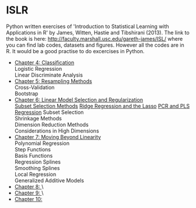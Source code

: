 # ISLR
Python written exercises of 'Introduction to Statistical Learning with Applications in R' by James, Witten, Hastie and Tibshirani (2013). The link to the book is here:
http://faculty.marshall.usc.edu/gareth-james/ISL/
where you can find lab codes, datasets and figures. However all the codes are in R. It would be a good practise to do excercises in Python.

* [Chapter 4: Classification](https://github.com/Rtavakol/ISLR/blob/master/Notebooks/Chapter%203/Boston_dataset.ipynb)\
  Logistic Regression\
  Linear Discriminate Analysis
* [Chapter 5: Resampling Methods](https://github.com/Rtavakol/ISLR/blob/master/Notebooks/Chapter%205/Cross_Validation_Bootstrap.ipynb)\
  Cross-Validation\
  Bootstrap
* [Chapter 6: Linear Model Selection and Regularization]()\
  [Subset Selection Methods]()
  [Ridge Regression and the Lasso]()
  [PCR and PLS Regression]()
  Subset Selection\
  Shrinkage Methods\
  Dimension Reduction Methods\
  Considerations in High Dimensions
* [Chapter 7: Moving Beyond Linearity]()\
  Polynomial Regression\
  Step Functions\
  Basis Functions\
  Regression Splines\
  Smoothing Splines\
  Local Regression\
  Generalized Additive Models
* [Chapter 8: ]()\
* [Chapter 9: ]()\
* [Chapter 10: ]()


